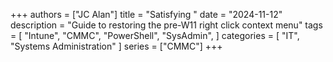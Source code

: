 +++
authors = ["JC Alan"]
title = "Satisfying "
date = "2024-11-12"
description = "Guide to restoring the pre-W11 right click context menu"
tags = [
    "Intune",
    "CMMC",
    "PowerShell",
    "SysAdmin",
]
categories = [
    "IT",
    "Systems Administration"
]
series = ["CMMC"]
+++